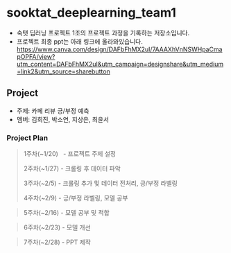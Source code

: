 # sooktat_deeplearning_team1

- 숙탯 딥러닝 프로젝트 1조의 프로젝트 과정을 기록하는 저장소입니다.
- 프로젝트 최종 ppt는 아래 링크에 올라와있습니다. https://www.canva.com/design/DAFbFhMX2uI/7AAAXhVnNSWHpaCmapOPFA/view?utm_content=DAFbFhMX2uI&utm_campaign=designshare&utm_medium=link2&utm_source=sharebutton
## Project
- 주제: 카페 리뷰 긍/부정 예측
- 멤버: 김희진, 박소연, 지상은, 최윤서

### Project Plan
> 1주차(~1/20)&nbsp;&nbsp;&nbsp;- 프로젝트 주제 설정  
> 
> 2주차(~1/27) - 크롤링 후 데이터 파악
> 
> 3주차(~2/5) - 크롤링 추가 및 데이터 전처리, 긍/부정 라벨링  
> 
> 4주차(~2/9) - 긍/부정 라벨링, 모델 공부 

> 5주차(~2/16) - 모델 공부 및 적합  

> 6주차(~2/23) - 모델 개선

> 7주차(~2/28) - PPT 제작
